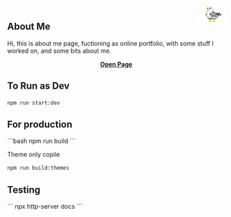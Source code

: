 <img align="right" style="margin-top:-5px; transform: scaleX(-1);" src="https://raw.githubusercontent.com/devyat009/image-repo-for-my-repo/refs/heads/main/etc/starbound/gull.gif"/>
<h2 align="left">About Me</h2>
Hi, this is about me page, fuctioning as online portfolio, with some stuff I worked on, and some bits about me.

<p align="center">
  <a href="https://devyat009.github.io/" target="_blank">
    <strong>Open Page</strong>
  </a>
</p>

<h2 align="left">To Run as Dev</h2>

```bash
npm run start:dev
```

<h2 align="left">For production</h2>
```bash
npm run build
```

Theme only copile
```bash
npm run build:themes
```
<h2 align="left">Testing</h2>
```
npx http-server docs
```

